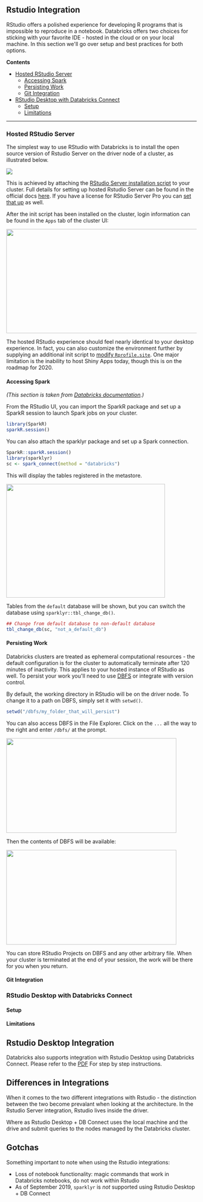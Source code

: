 ## Rstudio Integration

RStudio offers a polished experience for developing R programs that is impossible to reproduce in a notebook.  Databricks offers two choices for sticking with your favorite IDE - hosted in the cloud or on your local machine.  In this section we'll go over setup and best practices for both options.

**Contents**

* [Hosted RStudio Server](#hosted-rstudio-server)
  * [Accessing Spark](#accessing-spark)
  * [Persisting Work](#persisting-work)
  * [Git Integration](#git-integration)
* [RStudio Desktop with Databricks Connect](#rstudio-desktop-with-databricks-connect)
  * [Setup](#connecting-to-spark)
  * [Limitations](#limitations)
 
 ___
 
### Hosted RStudio Server
The simplest way to use RStudio with Databricks is to install the open source version of Rstudio Server on the driver node of a cluster, as illustrated below.

<img src="https://github.com/marygracemoesta/R-User-Guide/blob/master/Developing_on_Databricks/images/rstudioServerarchitecture.png?" raw = true>

This is achieved by attaching the [RStudio Server installation script](https://github.com/marygracemoesta/R-User-Guide/blob/master/Developing_on_Databricks/Customizing.md#rstudio-server-installation) to your cluster.  Full details for setting up hosted Rstudio Server can be found in the official docs [here](https://docs.databricks.com/spark/latest/sparkr/rstudio.html#get-started-with-rstudio-server-open-source).  If you have a license for RStudio Server Pro you can [set that up](https://docs.databricks.com/spark/latest/sparkr/rstudio.html#install-rstudio-server-pro) as well.

After the init script has been installed on the cluster, login information can be found in the `Apps` tab of the cluster UI:

<img src ="https://github.com/marygracemoesta/R-User-Guide/blob/master/Developing_on_Databricks/images/Rstudio_integration.png?" height = 275 width = 2000>

The hosted RStudio experience should feel nearly identical to your desktop experience.  In fact, you can also customize the environment further by supplying an additional init script to [modify `Rprofile.site`](https://github.com/marygracemoesta/R-User-Guide/blob/master/Developing_on_Databricks/Customizing.md#modifying-rprofile-in-rstudio).  One major limitation is the inability to host Shiny Apps today, though this is on the roadmap for 2020.

#### Accessing Spark

_(This section is taken from [Databricks documentation](https://docs.databricks.com/spark/latest/sparkr/rstudio.html#get-started-with-rstudio-server-open-source).)_

From the RStudio UI, you can import the SparkR package and set up a SparkR session to launch Spark jobs on your cluster.

```r
library(SparkR)
sparkR.session()
```

You can also attach the sparklyr package and set up a Spark connection.

```r
SparkR::sparkR.session()
library(sparklyr)
sc <- spark_connect(method = "databricks")
```

This will display the tables registered in the metastore.  

<img src="https://docs.databricks.com/_images/rstudiosessionuisparklyr.png" height=300 width=420>


Tables from the `default` database will be shown, but you can switch the database using `sparklyr::tbl_change_db()`.

```r
## Change from default database to non-default database
tbl_change_db(sc, "not_a_default_db")
```

#### Persisting Work

Databricks clusters are treated as ephemeral computational resources - the default configuration is for the cluster to automatically terminate after 120 minutes of inactivity. This applies to your hosted instance of RStudio as well.  To persist your work you'll need to use [DBFS](https://github.com/marygracemoesta/R-User-Guide/blob/master/Getting_Started/DBFS.md) or integrate with version control.  

By default, the working directory in RStudio will be on the driver node.  To change it to a path on DBFS, simply set it with `setwd()`.

```r
setwd("/dbfs/my_folder_that_will_persist")
```

You can also access DBFS in the File Explorer.  Click on the `...` all the way to the right and enter `/dbfs/` at the prompt.

<img src="https://github.com/marygracemoesta/R-User-Guide/blob/master/Developing_on_Databricks/images/rstudio-gotofolder.png" height = 250 width = 450>

Then the contents of DBFS will be available:

<img src="https://github.com/marygracemoesta/R-User-Guide/blob/master/Developing_on_Databricks/images/file_explorer_rstudio_dbfs.png" height=250 width=450>

You can store RStudio Projects on DBFS and any other arbitrary file.  When your cluster is terminated at the end of your session, the work will be there for you when you return.

#### Git Integration

### RStudio Desktop with Databricks Connect

#### Setup

#### Limitations

## Rstudio Desktop Integration
Databricks also supports integration with Rstudio Desktop using Databricks Connect. Please refer to the [PDF](https://github.com/marygracemoesta/R-User-Guide/blob/master/Developing_on_Databricks/DB%20Connect%20with%20RStudio%20Dekstop.pdf) For step by step instructions. 

## Differences in Integrations
When it comes to the two different integrations with Rstudio - the distinction between the two become prevalant when looking at the architecture. In the Rstudio Server integration, Rstudio lives inside the driver. 


Where as Rstudio Desktop + DB Connect uses the local machine and the drive and submit queries to the nodes managed by the Databricks cluster. 

## Gotchas 
Something important to note when using the Rstudio integrations:
- Loss of notebook functionality: magic commands that work in Databricks notebooks, do not work within Rstudio
- As of September 2019, `sparklyr` is *not* supported using Rstudio Desktop + DB Connect 
